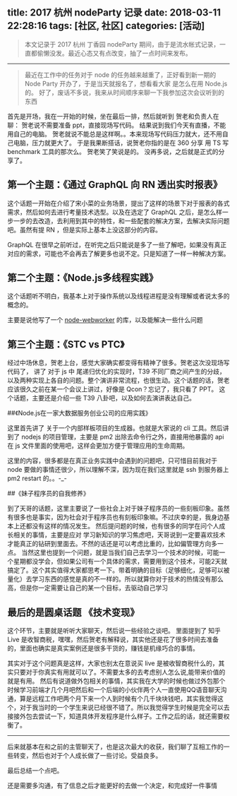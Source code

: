 title: 2017 杭州 nodeParty 记录
date: 2018-03-11 22:28:16
tags: [社区, 社区]
categories: [活动]
---

> 本文记录于 2017 杭州 丁香园 nodeParty 期间，由于是流水帐式记录，一直都偷懒没发。最近心态又有点改变，抽了一点时间来发布。

-----

> 最近在工作中的任务对于 node 的任务越来越重了，正好看到新一期的 Node Party 开办了，于是当天就报名了，想看看大家 是怎么在用 Node.js 的。
> 好了，废话不多说，我来从时间顺序来聊一下我参加这次会议听到的东西

首先是开场，我在一开始的时候，坐在最后一排，然后就听到 贺老和负责人在聊：
贺老说不需要准备 ppt，直接现场写代码。
结果说到我们今天有直播，不能用自己的电脑。
贺老就说不能总是这样啊。。本来现场写代码压力就大，还不用自己电脑，压力就更大了。
于是我果断搭话，说贺老你指的是在 360 分享 用 TS 写 benchmark 工具的那次么。
贺老笑了笑说是的。
没再多说，之后就是正式的分享了。

## 第一个主题：《通过 GraphQL 向 RN 透出实时报表》

这个话题一开始在介绍了宋小菜的业务场景，提出了这样的场景下对于报表的各式需求，然后如何去进行考量技术选型。以及在选定了 GraphQL 之后，是怎么样一步一步的去改造，去利用到其中的特性，和一些配套的解决方案，去解决实际问题吧。虽然有提 RN ，但是实际上基本上没这部分的内容。

GraphQL 在很早之前听过，在听完之后只能说是多了一些了解吧，如果没有真正对应的需求，可能也不会再去了解更多也说不定。只是知道了一样一种解决方案。

## 第二个主题：《Node.js多线程实践》

这个话题听不明白，我基本上对于操作系统以及线程进程是没有理解或者说太多的概念的。

主要是说他写了一个 [node-webworker](https://github.com/Rokid/node-webworker) 的库，以及能解决一些什么问题


## 第三个主题：《STC vs PTC》

经过中场休息，贺老上台，感觉大家确实都变得有精神了很多。贺老这次没现场写代码了， 讲了 对于 js 中 尾递归优化的实现时，T39 不同厂商之间产生的分歧，以及两种实现上各自的问题。整个演讲非常流程，也很生动。这个话题的话，贺老应该很久之前在某一个会议上讲过，好像是 Qcon？忘记了，我只看了 PPT。
这个话题，主要还是介绍一些 T39 八卦吧，以及如何去演讲表达自己。

##《Node.js在一家大数据服务创业公司的应用实践》

这里首先讲了 关于一个内部样板项目的生成器。也就是大家说的 cli 工具。然后讲到了 nodejs 的项目管理，主要是 pm2 出除去命令行之外，直接用他暴露的 api 在 js 文件里面的使用吧，这样会更加方便于管理应用的生命周期。

这里的内容，很多都是在真正业务实践中会遇到的问题吧，只可惜目前我对于 node 要做的事情还很少，所以理解不深，因为现在我们这里就是 ssh 到服务器上 pm2 restart 的。。-_-

##《妹子程序员的自我修养》

到了天哥的话题，这里主要说了一些社会上对于妹子程序员的一些刻板印象。虽然有很多也是事实，因为社会对于程序员也有刻板印象嘛。不过庆幸的是，我身边基本上还都没有这样的情况发生。
然后提问题的时候，也有很多的同学在问个人成长相关的事情，主要是应对 学习新知识的学习焦虑吧，天哥说到一定要喜欢技术才能真正的钻研到里面去。不然的话还是可以考虑比重的，比如偏管理方向多一点。
当然这里也提到一个问题，就是当我们自己去学习一个技术的时候，可能一个星期都没学会，但如果公司有一个具体的需求，需要用到这个技术，可能2天就搞定了。这个其实值得大家都思考一下。带着明确的目标（足够细化，足够可以被量化）去学习东西的感觉是真的不一样的。所以就算你对于技术的热情没有那么高，但是你一定需要让自己的某一个目标，去驱动自己学习

## 最后的是圆桌话题 《技术变现》

这个环节，主要就是听听大家聊天，然后说一些经验之谈吧。
里面提到了 知乎 Live 是收智商税，嘿嘿，然后贺老有解释说，其实他还是花了很多时间去准备的，里面也确实是真实案例还是很多干货的，赚钱是机缘巧合的事情。

其实对于这个问题真是这样，大家也别太在意说买 live 是被收智商税什么的，其实只要对于你真实有用就可以了。不需要太多的去考虑别人怎么说,能带来价值的就是有用。
然后有说道做外包相关的事情，其实我在大学的时候也做过外包那个时候学习前端才几个月吧然后和一个后端的小伙伴两个人一直使用QQ语音聊天沟通，算是远程工作吧两个月下来一个人到时候有个几千块块钱吧，其实我觉得这个，对于我当时的一个学生来说已经很不错了。所以我觉得学生时候是完全可以去接接外包去尝试一下，知道具体开发程序是什么样子。工作之后的话，就还需要权衡了。

---

后来就基本在和之前的主管聊天了，也是这次最大的收获，我们聊了互相工作的一些转变，然后也对于个人成长做了一些讨论。受益良多。

最后总结一个点吧。

还是需要多沟通，有了信息之后才能更好的去做一个决定，和完成好一件事情


